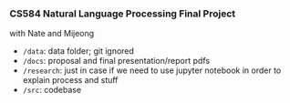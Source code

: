 ### CS584 Natural Language Processing Final Project

with Nate and Mijeong

- `/data`: data folder; git ignored
- `/docs`: proposal and final presentation/report pdfs
- `/research`: just in case if we need to use jupyter notebook in order to explain process and stuff
- `/src`: codebase
